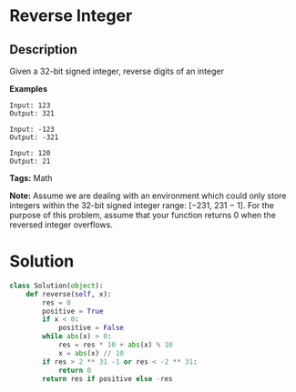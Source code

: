 # Reverse Integer

## Description

Given a 32-bit signed integer, reverse digits of an integer

**Examples**

```
Input: 123
Output: 321
```
```
Input: -123
Output: -321
```
```
Input: 120
Output: 21
```
**Tags:** Math

**Note:** 
Assume we are dealing with an environment which could only store integers within the 32-bit signed integer range: [−231,  231 − 1].
For the purpose of this problem, assume that your function returns 0 when the reversed integer overflows.

# Solution

```python
class Solution(object):
    def reverse(self, x):
        res = 0
        positive = True
        if x < 0:
            positive = False
        while abs(x) > 0:
            res = res * 10 + abs(x) % 10
            x = abs(x) // 10
        if res > 2 ** 31 -1 or res < -2 ** 31:
            return 0
        return res if positive else -res
```
